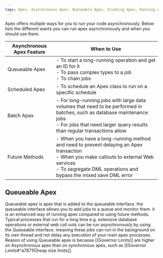 ```yaml
---
tags: Apex, Asynchronous Apex, Queueable Apex, Invoking Apex, Running Apex
---
```


Apex offers multiple ways for you to run your code asynchronously. Below lists the different wants you can run apex asynchronously and when you should use them.

| Asynchronous Apex Feature                                                                                                                                                                                                                                                                                                                                                                    | When to Use                                                                                                                                                                                                      |
| -------------------------------------------------------------------------------------------------------------------------------------------------------------------------------------------------------------------------------------------------------------------------------------------------------------------------------------------------------------------------------------------- | ---------------------------------------------------------------------------------------------------------------------------------------------------------------------------------------------------------------- |
| Queueable Apex | - To start a long-running operation and get an ID for it<br>- To pass complex types to a job<br>- To chain jobs                                                                                                  |
| Scheduled Apex | - To schedule an Apex class to run on a specific schedule                                                                                                                                                        |
| Batch Apex  | - For long-running jobs with large data volumes that need to be performed in batches, such as database maintenance jobs<br>- For jobs that need larger query results than regular transactions allow             |
| Future Methods | - When you have a long-running method and need to prevent delaying an Apex transaction<br>- When you make callouts to external Web services<br>- To segregate DML operations and bypass the mixed save DML error |

## Queueable Apex
Queueable apex is apex that is added to the queueable interface. the queueable interface allows you to add jobs to a queue and monitor them. it is an enhanced way of running apex compared to using future methods. 
Typical processes that run for a long time e.g. extensive database operations or external web call outs can be run asynchronously by using the Queueable interface. meaning these jobs can run in the background on its own thread and not delay any execution of your main apex processes. 
Reason of using Queueable apex is because [[Governor Limits]] are higher on Asynchronous apex than on synchronous apex, such as [[Governor Limits#^a78715|heap size limits]].